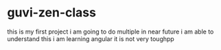 # guvi-zen-class
this is my first project
i am going to do multiple in near future
i am able to understand this
i am learning angular it is not very toughpp


